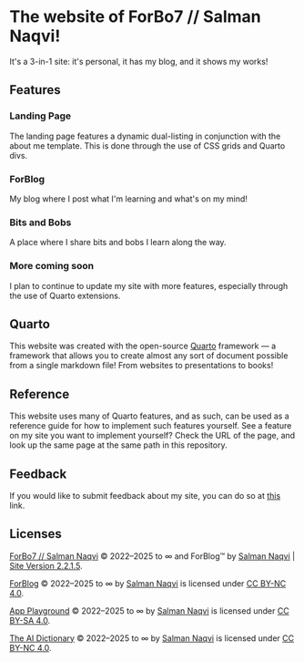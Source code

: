 # The website of ForBo7 // Salman Naqvi!

It's a 3-in-1 site: it's personal, it has my blog, and it shows my works!

## Features

### Landing Page

The landing page features a dynamic dual-listing in conjunction with the about me template. This is done through the use of CSS grids and Quarto divs.

### ForBlog

My blog where I post what I'm learning and what's on my mind!

### Bits and Bobs

A place where I share bits and bobs I learn along the way.

### More coming soon

I plan to continue to update my site with more features, especially through the use of Quarto extensions.

## Quarto

This website was created with the open-source [Quarto](https://quarto.org) framework — a framework that allows you to create almost any sort of document 
possible from a single markdown file! From websites to presentations to books!

## Reference

This website uses many of Quarto features, and as such, can be used as a reference guide for how to implement such features yourself. See a feature on my 
site you want to implement yourself? Check the URL of the page, and look up the same page at the same path in this repository.

## Feedback

If you would like to submit feedback about my site, you can do so at [this](https://forbo7.github.io/feedback.html) link.

## Licenses

[ForBo7 // Salman Naqvi](https://forbo7.github.io/) © 2022–2025 to ∞ and ForBlog™ by [Salman Naqvi](https://forbo7.github.io/about.html) | [Site
Version 2.2.1.5](https://forbo7.github.io/patch_notes.html).

[ForBlog](https://forbo7.github.io/forblog/) © 2022–2025 to ∞ by [Salman Naqvi](https://forbo7.github.io/about.html) is licensed under [CC BY-NC 4.0](https://creativecommons.org/licenses/by-nc/4.0/?ref=chooser-v1).

[App Playground](https://forbo7.github.io/web_apps/) © 2022–2025 to ∞ by [Salman Naqvi](https://forbo7.github.io/about.html) is licensed under [CC BY-SA 4.0](https://creativecommons.org/licenses/by-sa/4.0/?ref=chooser-v1).

[The AI Dictionary](https://forbo7.github.io/dictionary/) © 2022–2025 to ∞ by [Salman Naqvi](https://forbo7.github.io/about.html) is licensed under [CC BY-NC 4.0](https://creativecommons.org/licenses/by-nc/4.0/?ref=chooser-v1).
